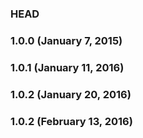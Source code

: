 ### HEAD

### 1.0.0 (January 7, 2015)

### 1.0.1 (January 11, 2016)

### 1.0.2 (January 20, 2016)

### 1.0.2 (February 13, 2016)